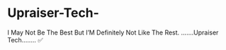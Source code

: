 # Upraiser-Tech-
I May Not Be The Best But  I’M  Definitely Not Like The Rest.     .......Upraiser Tech........ ✅
